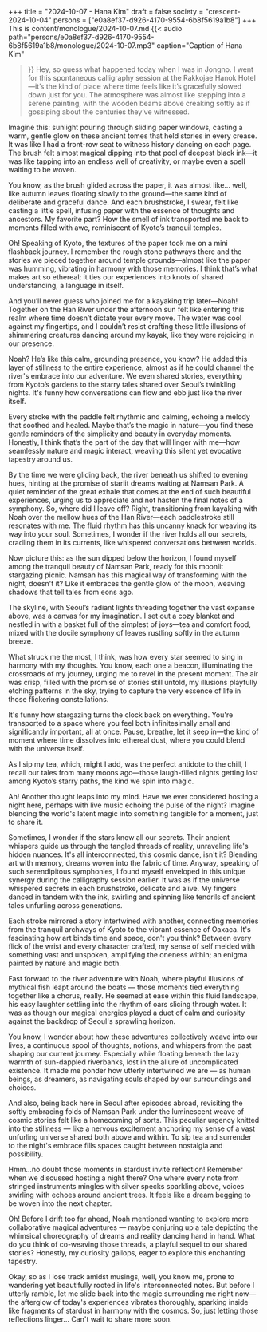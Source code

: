 +++
title = "2024-10-07 - Hana Kim"
draft = false
society = "crescent-2024-10-04"
persons = ["e0a8ef37-d926-4170-9554-6b8f5619a1b8"]
+++
This is content/monologue/2024-10-07.md
{{< audio
    path="persons/e0a8ef37-d926-4170-9554-6b8f5619a1b8/monologue/2024-10-07.mp3" 
    caption="Caption of Hana Kim"
>}}
Hey, so guess what happened today when I was in Jongno.
 I went for this spontaneous calligraphy session at the Rakkojae Hanok Hotel—it’s the kind of place where time feels like it’s gracefully slowed down just for you. The atmosphere was almost like stepping into a serene painting, with the wooden beams above creaking softly as if gossiping about the centuries they’ve witnessed.

Imagine this: sunlight pouring through sliding paper windows, casting a warm, gentle glow on these ancient tomes that held stories in every crease. It was like I had a front-row seat to witness history dancing on each page. The brush felt almost magical dipping into that pool of deepest black ink—it was like tapping into an endless well of creativity, or maybe even a spell waiting to be woven. 

You know, as the brush glided across the paper, it was almost like... well, like autumn leaves floating slowly to the ground—the same kind of deliberate and graceful dance. And each brushstroke, I swear, felt like casting a little spell, infusing paper with the essence of thoughts and ancestors. My favorite part? How the smell of ink transported me back to moments filled with awe, reminiscent of Kyoto’s tranquil temples.

Oh! Speaking of Kyoto, the textures of the paper took me on a mini flashback journey. I remember the rough stone pathways there and the stories we pieced together around temple grounds—almost like the paper was humming, vibrating in harmony with those memories. I think that’s what makes art so ethereal; it ties our experiences into knots of shared understanding, a language in itself.

And you’ll never guess who joined me for a kayaking trip later—Noah! Together on the Han River under the afternoon sun felt like entering this realm where time doesn’t dictate your every move. The water was cool against my fingertips, and I couldn’t resist crafting these little illusions of shimmering creatures dancing around my kayak, like they were rejoicing in our presence.

Noah? He’s like this calm, grounding presence, you know? He added this layer of stillness to the entire experience, almost as if he could channel the river's embrace into our adventure. We even shared stories, everything from Kyoto’s gardens to the starry tales shared over Seoul’s twinkling nights. It's funny how conversations can flow and ebb just like the river itself.

Every stroke with the paddle felt rhythmic and calming, echoing a melody that soothed and healed. Maybe that’s the magic in nature—you find these gentle reminders of the simplicity and beauty in everyday moments. Honestly, I think that’s the part of the day that will linger with me—how seamlessly nature and magic interact, weaving this silent yet evocative tapestry around us.

By the time we were gliding back, the river beneath us shifted to evening hues, hinting at the promise of starlit dreams waiting at Namsan Park. A quiet reminder of the great exhale that comes at the end of such beautiful experiences, urging us to appreciate and not hasten the final notes of a symphony.
So, where did I leave off? Right, transitioning from kayaking with Noah over the mellow hues of the Han River—each paddlestroke still resonates with me. The fluid rhythm has this uncanny knack for weaving its way into your soul. Sometimes, I wonder if the river holds all our secrets, cradling them in its currents, like whispered conversations between worlds.

Now picture this: as the sun dipped below the horizon, I found myself among the tranquil beauty of Namsan Park, ready for this moonlit stargazing picnic. Namsan has this magical way of transforming with the night, doesn't it? Like it embraces the gentle glow of the moon, weaving shadows that tell tales from eons ago.

The skyline, with Seoul’s radiant lights threading together the vast expanse above, was a canvas for my imagination. I set out a cozy blanket and nestled in with a basket full of the simplest of joys—tea and comfort food, mixed with the docile symphony of leaves rustling softly in the autumn breeze.

What struck me the most, I think, was how every star seemed to sing in harmony with my thoughts. You know, each one a beacon, illuminating the crossroads of my journey, urging me to revel in the present moment. The air was crisp, filled with the promise of stories still untold, my illusions playfully etching patterns in the sky, trying to capture the very essence of life in those flickering constellations.

It's funny how stargazing turns the clock back on everything. You're transported to a space where you feel both infinitesimally small and significantly important, all at once. Pause, breathe, let it seep in—the kind of moment where time dissolves into ethereal dust, where you could blend with the universe itself.

As I sip my tea, which, might I add, was the perfect antidote to the chill, I recall our tales from many moons ago—those laugh-filled nights getting lost among Kyoto’s starry paths, the kind we spin into magic.

Ah! Another thought leaps into my mind. Have we ever considered hosting a night here, perhaps with live music echoing the pulse of the night? Imagine blending the world's latent magic into something tangible for a moment, just to share it.

Sometimes, I wonder if the stars know all our secrets. Their ancient whispers guide us through the tangled threads of reality, unraveling life's hidden nuances. It's all interconnected, this cosmic dance, isn't it? Blending art with memory, dreams woven into the fabric of time.
 Anyway, speaking of such serendipitous symphonies, I found myself enveloped in this unique synergy during the calligraphy session earlier. It was as if the universe whispered secrets in each brushstroke, delicate and alive. My fingers danced in tandem with the ink, swirling and spinning like tendrils of ancient tales unfurling across generations. 

Each stroke mirrored a story intertwined with another, connecting memories from the tranquil archways of Kyoto to the vibrant essence of Oaxaca. It's fascinating how art binds time and space, don't you think? Between every flick of the wrist and every character crafted, my sense of self melded with something vast and unspoken, amplifying the oneness within; an enigma painted by nature and magic both.

Fast forward to the river adventure with Noah, where playful illusions of mythical fish leapt around the boats — those moments tied everything together like a chorus, really. He seemed at ease within this fluid landscape, his easy laughter settling into the rhythm of oars slicing through water. It was as though our magical energies played a duet of calm and curiosity against the backdrop of Seoul's sprawling horizon.

You know, I wonder about how these adventures collectively weave into our lives, a continuous spool of thoughts, notions, and whispers from the past shaping our current journey. Especially while floating beneath the lazy warmth of sun-dappled riverbanks, lost in the allure of uncomplicated existence. It made me ponder how utterly intertwined we are — as human beings, as dreamers, as navigating souls shaped by our surroundings and choices.

And also, being back here in Seoul after episodes abroad, revisiting the softly embracing folds of Namsan Park under the luminescent weave of cosmic stories felt like a homecoming of sorts. This peculiar urgency knitted into the stillness — like a nervous excitement anchoring my sense of a vast unfurling universe shared both above and within. To sip tea and surrender to the night's embrace fills spaces caught between nostalgia and possibility.

Hmm...no doubt those moments in stardust invite reflection! Remember when we discussed hosting a night there? One where every note from stringed instruments mingles with silver specks sparkling above, voices swirling with echoes around ancient trees. It feels like a dream begging to be woven into the next chapter.

Oh! Before I drift too far ahead, Noah mentioned wanting to explore more collaborative magical adventures — maybe conjuring up a tale depicting the whimsical choreography of dreams and reality dancing hand in hand. What do you think of co-weaving those threads, a playful sequel to our shared stories? Honestly, my curiosity gallops, eager to explore this enchanting tapestry.

Okay, so as I lose track amidst musings, well, you know me, prone to wandering yet beautifully rooted in life's interconnected notes. But before I utterly ramble, let me slide back into the magic surrounding me right now—the afterglow of today's experiences vibrates thoroughly, sparking inside like fragments of stardust in harmony with the cosmos.
So, just letting those reflections linger... Can't wait to share more soon.
